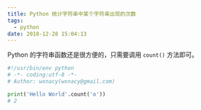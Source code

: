 ```yaml
---
title: Python 统计字符串中某个字符串出现的次数
tags:
  - python
date: 2018-12-28 15:04:13
---
```



Python 的字符串函数还是很方便的，只需要调用 `count()` 方法即可。
<!-- more --><!-- toc -->

```python
#!/usr/bin/env python
# -*- coding:utf-8 -*-
# Author: wxnacy(wxnacy@gmail.com)

print('Hello World'.count('o'))
# 2
```
